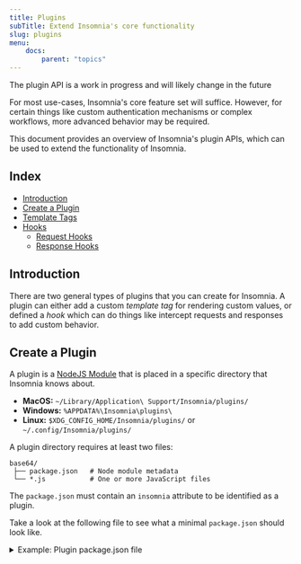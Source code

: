 ```yaml
---
title: Plugins
subTitle: Extend Insomnia's core functionality
slug: plugins
menu:
    docs:
        parent: "topics"
---
```


<p class="notice warn">
The plugin API is a work in progress and will likely change in the future
</p>

For most use-cases, Insomnia's core feature set will suffice. However, for certain things
like custom authentication mechanisms or complex workflows, more advanced behavior may be
required. 

This document provides an overview of Insomnia's plugin APIs, which can be used to extend
the functionality of Insomnia. 

## Index

- [Introduction](#introduction)
- [Create a Plugin](#create-a-plugin)
- [Template Tags](#template-tags)
- [Hooks](#hooks)
  - [Request Hooks](#request-hook-api)
  - [Response Hooks](#response-hook-api)

## Introduction

There are two general types of plugins that you can create for Insomnia. A plugin can
either add a custom _template tag_ for rendering custom
values, or defined a _hook_ which can do things like intercept requests and responses to
add custom behavior.

## Create a Plugin

A plugin is a [NodeJS Module](https://docs.npmjs.com/getting-started/creating-node-modules) that
is placed in a specific directory that Insomnia knows about. 

- **MacOS:** `~/Library/Application\ Support/Insomnia/plugins/`
- **Windows:** `%APPDATA%\Insomnia\plugins\` 
- **Linux:** `$XDG_CONFIG_HOME/Insomnia/plugins/` or `~/.config/Insomnia/plugins/`

A plugin directory requires at least two files:

```shell
base64/             
 ├── package.json   # Node module metadata
 └── *.js           # One or more JavaScript files 
```

<p class="notice info">
The <code>package.json</code> must contain an <code>insomnia</code> attribute to be
identified as a plugin.
</p>

Take a look at the following file to see what a minimal `package.json` should look like.

<details>
<summary>Example: Plugin package.json file</summary>
```js
{
  "name": "insomna-plugin-base64",  // Npm module name
  "version": "1.0.0",               // Plugin version
  "main": "plugin.js",              // Entry point
  
  /**
   * Insomnia-specific metadata. Without this, Insomnia
   * won't recognize the module as a plugin.
   */
  "insomnia": {                    
    "name": "base64",      // Internal Insomnia plugin name
    "description": "...",  // Plugin description
  },
  
  // External dependencies are also supported
  "dependencies": [],
  "devDependencies": []
}
```
</details>

## Template Tags

As mentioned, a custom [Template Tag](/documentation/template-tags/) can be added, which
can then be referenced inside Insomnia's template system to render custom values. 

```js
type RenderContext = {
  // API not finalized yet
};

type TemplateTag = {
  name: string,
  displayName: string,
  description: string,
  run: (context: RenderContext, ...arg: Array<any>) => string,
  
  args: Array<{
    displayName: string,
    description?: string,
    defaultValue: string | number | boolean,
    type: 'string' | 'number' | 'enum' | 'model',
    
    // Only type === 'string'
    placeholder?: string,

    // Only type === 'model'
    modelType: string,

    // Only type === 'enum'
    options: Array<{
      displayName: string,
      value: string,
      description?: string
    }>
  }>
}
```

<details>
<summary>Example: Template tag to generate random number</summary>
```js
/**
 * Example template tag that generates a random number 
 * between a user-provided MIN and MAX
 */
module.exports.templateTags = [{
    name: 'random',
    displayName: 'Random Integer',
    description: 'Generate random things',
    args: [
        {
            displayName: 'Minimum',
            description: 'Minimum potential value',
            type: 'number',
            defaultValue: 0
        }, 
        {
            displayName: 'Maximum',
            description: 'Maximum potential value',
            type: 'number',
            defaultValue: 100
        }
    ],
    async run (context, min, max) {
        return Math.round(min + Math.random() * (max - min));
    }
}];
```
</details>

## Hooks

Plugins can implement "hook" functions that get called when certain things happen. A plugin
can currently export two different types of hooks:'

```js
type RequestContext = {
    app: AppContext,            // Defined Below
    request: RequestContext     // Defined Below
};

type ResponseContext = {
    app: AppContext,            // Defined Below
    response: ResponseContext   // Defined below
}

// Hooks are exported as an array of "hook" functions which get 
// called with the appropriate plugin API context.
module.exports.requestHooks = Array<(context: RequestContext) => void]
module.exports.responseHooks = Array<(context: ResponseContext) => void]
```

### Request Hook API

```js
// context.request functions
type RequestContext = {
    getId (): string 
    getName (): string 
    getUrl (): string 
    getMethod (): string 
    getHeader (name: string): string | null 
    hasHeader (name: string): boolean 
    removeHeader (name: string): void 
    setHeader (name: string, value: string): void 
    addHeader (name: string, value: string): void 
    setCookie (name: string, value: string): void 
}
```

<details>
<summary>Example: Set Content-Type header on every POST request</summary>
```js
// Request hook to set header on every request
module.exports.requestHooks = [
  context => {
    if (context.request.getMethod().toUpperCase() === 'POST') {
      context.request.setHeader('Content-Type', 'application/json');
    }
  }
];
```
</details>

## Response Hook API

```js
// context.response functions
getRequestId (): string;
getStatusCode (): number
getStatusMessage (): string
getBytesRead (): number
getTime (): number
getBody (): Buffer | null
getHeader (name: string): string | Array<string> | null
hasHeader (name: string): boolean
```

<details>
<summary>Example: Save response to file</summary>
```js
// Response hook to save responses to filesystem
const fs = require('fs');
module.exports.responseHooks = [
  async context => {
    // Get response body as Buffer
    const body = context.response.getBody();

    // Build the file path
    const desktop = context.app.getPath('Desktop');
    const savePath = await context.app.showSaveDialog({
      defaultPath: path.join(desktop, 'response.txt')
    });

    // Save the file if the user selected a path
    if (savePath) {
      fs.writeFileSync(savePath, body);
    }
  }
];
```
</details>

### Hook Helpers

There are some shared API functions available to all hook types.

```js
type DialogOptions = {
  defaultPath?: string
};

async showSaveDialog (options: DialogOptions = {}): Promise<string | null> 
alert (message: string): Promise<void> 
getPath (name: string): string 
```
